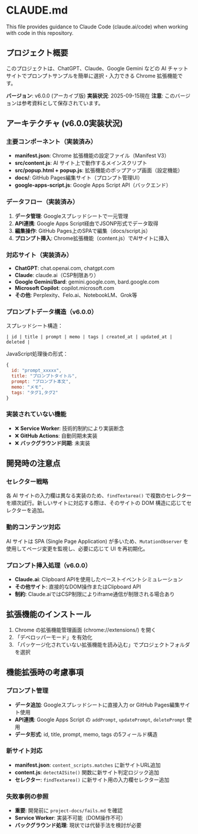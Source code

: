 # CLAUDE.md

This file provides guidance to Claude Code (claude.ai/code) when working with code in this repository.

## プロジェクト概要

このプロジェクトは、ChatGPT、Claude、Google Gemini などの AI チャットサイトでプロンプトサンプルを簡単に選択・入力できる Chrome 拡張機能です。

**バージョン**: v6.0.0 (アーカイブ版)
**実装状況**: 2025-09-15現在
**注意**: このバージョンは参考資料として保存されています。

## アーキテクチャ (v6.0.0実装状況)

### 主要コンポーネント（実装済み）

- **manifest.json**: Chrome 拡張機能の設定ファイル（Manifest V3）
- **src/content.js**: AI サイト上で動作するメインスクリプト
- **src/popup.html + popup.js**: 拡張機能のポップアップ画面（設定機能）
- **docs/**: GitHub Pages編集サイト（プロンプト管理UI）
- **google-apps-script.js**: Google Apps Script API（バックエンド）

### データフロー（実装済み）

1. **データ管理**: Googleスプレッドシートで一元管理
2. **API連携**: Google Apps Script経由でJSONP形式でデータ取得
3. **編集操作**: GitHub Pages上のSPAで編集（docs/script.js）
4. **プロンプト挿入**: Chrome拡張機能（content.js）でAIサイトに挿入

### 対応サイト（実装済み）

- **ChatGPT**: chat.openai.com, chatgpt.com
- **Claude**: claude.ai（CSP制限あり）
- **Google Gemini/Bard**: gemini.google.com, bard.google.com
- **Microsoft Copilot**: copilot.microsoft.com
- **その他**: Perplexity、Felo.ai、NotebookLM、Grok等

### プロンプトデータ構造（v6.0.0）

スプレッドシート構造：
```
| id | title | prompt | memo | tags | created_at | updated_at | deleted |
```

JavaScript処理後の形式：
```javascript
{
  id: "prompt_xxxxx",
  title: "プロンプトタイトル",
  prompt: "プロンプト本文",
  memo: "メモ",
  tags: "タグ1,タグ2"
}
```

### 実装されていない機能
- ❌ **Service Worker**: 技術的制約により実装断念
- ❌ **GitHub Actions**: 自動同期未実装
- ❌ **バックグラウンド同期**: 未実装

## 開発時の注意点

### セレクター戦略
各 AI サイトの入力欄は異なる実装のため、`findTextarea()` で複数のセレクターを順次試行。新しいサイトに対応する際は、そのサイトの DOM 構造に応じてセレクターを追加。

### 動的コンテンツ対応
AI サイトは SPA (Single Page Application) が多いため、`MutationObserver` を使用してページ変更を監視し、必要に応じて UI を再初期化。

### プロンプト挿入処理（v6.0.0）
- **Claude.ai**: Clipboard APIを使用したペーストイベントシミュレーション
- **その他サイト**: 直接的なDOM操作またはClipboard API
- **制約**: Claude.aiではCSP制限によりiframe通信が制限される場合あり

## 拡張機能のインストール

1. Chrome の拡張機能管理画面 (chrome://extensions/) を開く
2. 「デベロッパーモード」を有効化
3. 「パッケージ化されていない拡張機能を読み込む」でプロジェクトフォルダを選択

## 機能拡張時の考慮事項

### プロンプト管理
- **データ追加**: Googleスプレッドシートに直接入力 or GitHub Pages編集サイト使用
- **API連携**: Google Apps Script の `addPrompt`, `updatePrompt`, `deletePrompt` 使用
- **データ形式**: id, title, prompt, memo, tags の5フィールド構造

### 新サイト対応
- **manifest.json**: `content_scripts.matches` に新サイトURL追加
- **content.js**: `detectAISite()` 関数に新サイト判定ロジック追加
- **セレクター**: `findTextarea()` に新サイト用の入力欄セレクター追加

### 失敗事例の参照
- **重要**: 開発前に `project-docs/fails.md` を確認
- **Service Worker**: 実装不可能（DOM操作不可）
- **バックグラウンド処理**: 現状では代替手法を検討が必要